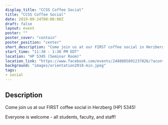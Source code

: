 ```yaml
---
display_title: "CCSS Coffee Social"
title: "CCSS Coffee Social"
date: 2019-09-24T00:00:00Z
draft: false
layout: event
poster: ""
poster_cover: "contain"
poster_position: "center"
short_description: "Come join us at our FIRST coffee social in Herzberg (HP) 5345!"
start_time: "11:30 - 1:30 PM EDT"
location: "HP 5345 (Seminar Room)"
location_link: "https://www.facebook.com/events/2488085891237026/?acontext=%7B%22event_action_history%22%3A[%7B%22surface%22%3A%22page%22%7D]%7D"
background: "images/orientation2018-min.jpeg"
tags:
- social
---
```


## Description

Come join us at our FIRST coffee social in Herzberg (HP) 5345! 

Everyone is welcome - all students, faculty, and staff!